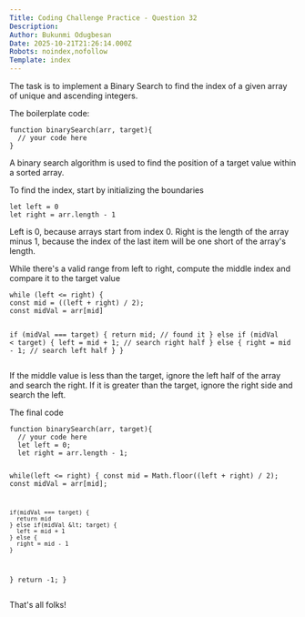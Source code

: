 ```yaml
---
Title: Coding Challenge Practice - Question 32
Description: 
Author: Bukunmi Odugbesan
Date: 2025-10-21T21:26:14.000Z
Robots: noindex,nofollow
Template: index
---
```

<p>The task is to implement a Binary Search to find the index of a given array of unique and ascending integers.</p>

<p>The boilerplate code:<br>
</p>

<div class="highlight js-code-highlight">
<pre class="highlight plaintext"><code>function binarySearch(arr, target){
  // your code here
}
</code></pre>

</div>



<p>A binary search algorithm is used to find the position of a target value within a sorted array.</p>

<p>To find the index, start by initializing the boundaries<br>
</p>

<div class="highlight js-code-highlight">
<pre class="highlight plaintext"><code>let left = 0
let right = arr.length - 1
</code></pre>

</div>



<p>Left is 0, because arrays start from index 0. Right is the length of the array minus 1, because the index of the last item will be one short of the array's length.</p>

<p>While there's a valid range from left to right, compute the middle index and compare it to the target value<br>
</p>

<div class="highlight js-code-highlight">
<pre class="highlight plaintext"><code>while (left &lt;= right) {
const mid = ((left + right) / 2);
const midVal = arr[mid]

if (midVal === target) {
      return mid; // found it
    } else if (midVal &lt; target) {
      left = mid + 1; // search right half
    } else {
      right = mid - 1; // search left half
    }
}
</code></pre>

</div>



<p>If the middle value is less than the target, ignore the left half of the array and search the right. If it is greater than the target, ignore the right side and search the left. </p>

<p>The final code<br>
</p>

<div class="highlight js-code-highlight">
<pre class="highlight plaintext"><code>function binarySearch(arr, target){
  // your code here
  let left = 0;
  let right = arr.length - 1;

  while(left &lt;= right) {
    const mid = Math.floor((left + right) / 2);
    const midVal = arr[mid];

    if(midVal === target) {
      return mid
    } else if(midVal &lt; target) {
      left = mid + 1
    } else {
      right = mid - 1
    }
  }
  return -1;
}
</code></pre>

</div>



<p>That's all folks!</p>

